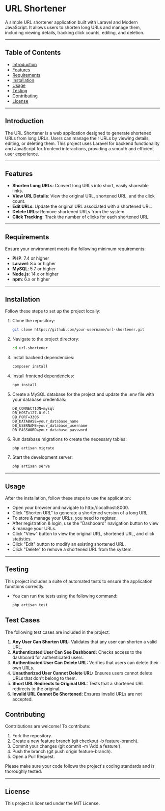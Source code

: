 # URL Shortener

A simple URL shortener application built with Laravel and Modern JavaScript. It allows users to shorten long URLs and manage them, including viewing details, tracking click counts, editing, and deletion.

---

## Table of Contents

- [Introduction](#introduction)
- [Features](#features)
- [Requirements](#requirements)
- [Installation](#installation)
- [Usage](#usage)
- [Testing](#testing)
- [Contributing](#contributing)
- [License](#license)

---

## Introduction

The URL Shortener is a web application designed to generate shortened URLs from long URLs. Users can manage their URLs by viewing details, editing, or deleting them. This project uses Laravel for backend functionality and JavaScript for frontend interactions, providing a smooth and efficient user experience.

---

## Features

- **Shorten Long URLs**: Convert long URLs into short, easily shareable links.
- **View URL Details**: View the original URL, shortened URL, and the click count.
- **Edit URLs**: Update the original URL associated with a shortened URL.
- **Delete URLs**: Remove shortened URLs from the system.
- **Click Tracking**: Track the number of clicks for each shortened URL.

---

## Requirements

Ensure your environment meets the following minimum requirements:

- **PHP**: 7.4 or higher
- **Laravel**: 8.x or higher
- **MySQL**: 5.7 or higher
- **Node.js**: 14.x or higher
- **npm**: 6.x or higher

---

## Installation

Follow these steps to set up the project locally:

1. Clone the repository:
   ```bash
   git clone https://github.com/your-username/url-shortener.git

2. Navigate to the project directory:

    ```bash
    cd url-shortener
    
3. Install backend dependencies:

    ```bash
    composer install
    
4. Install frontend dependencies:

    ```bash
    npm install
    
5. Create a MySQL database for the project and update the .env file with your database credentials:

    ```.env
    DB_CONNECTION=mysql
    DB_HOST=127.0.0.1
    DB_PORT=3306
    DB_DATABASE=your_database_name
    DB_USERNAME=your_database_username
    DB_PASSWORD=your_database_password

6. Run database migrations to create the necessary tables:

    ```bash
    php artisan migrate

7. Start the development server:

    ```bash
    php artisan serve

---
    
## Usage

After the installation, follow these steps to use the application:

- Open your browser and navigate to http://localhost:8000.
- Click "Shorten URL" to generate a shortened version of a long URL.
- To store & manage your URLs, you need to register.
- After registration & login, use the "Dashboard" navigation button to view & manage your URLs.
- Click "View" button to view the original URL, shortened URL, and click statistics.
- Click "Edit" button to modify an existing shortened URL.
- Click "Delete" to remove a shortened URL from the system.

---

## Testing

This project includes a suite of automated tests to ensure the application functions correctly. 
- You can run the tests using the following command:

    ```bash
    php artisan test


## Test Cases

The following test cases are included in the project:

1. **Any User Can Shorten URL:** Validates that any user can shorten a valid URL.
2. **Authenticated User Can See Dashboard:** Checks access to the dashboard for authenticated users.
3. **Authenticated User Can Delete URL:** Verifies that users can delete their own URLs.
4. **Unauthorized User Cannot Delete URL:** Ensures users cannot delete URLs that don't belong to them.
5. **Short URL Redirects to Original URL:** Tests that a shortened URL redirects to the original.
6. **Invalid URL Cannot Be Shortened:** Ensures invalid URLs are not accepted.

## Contributing

Contributions are welcome! To contribute:

1. Fork the repository.
2. Create a new feature branch (git checkout -b feature-branch).
3. Commit your changes (git commit -m 'Add a feature').
4. Push the branch (git push origin feature-branch).
5. Open a Pull Request.

Please make sure your code follows the project's coding standards and is thoroughly tested.

---

## License

This project is licensed under the MIT License.
